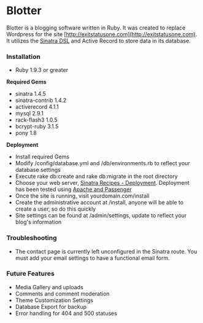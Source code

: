 Blotter
=======

Blotter is a blogging software written in Ruby.  It was created to replace Wordpress for the site [http://exitstatusone.com](http://exitstatusone.com).  It utilizes the [Sinatra DSL](http://www.sinatrarb.com/) and Active Record to store data in its database.

### Installation

*  Ruby 1.9.3 or greater

__Required Gems__

*  sinatra 1.4.5
*  sinatra-contrib 1.4.2
*  activerecord 4.1.1
*  mysql 2.9.1
*  rack-flash3 1.0.5
*  bcrypt-ruby 3.1.5
*  pony 1.8

__Deployment__

*  Install required Gems
*  Modify /config/database.yml and /db/environments.rb to reflect your database settings
*  Execute rake db:create and rake db:migrate in the root directory
*  Choose your web server, [Sinatra Recipes - Deployment](http://recipes.sinatrarb.com/p/deployment?#article).  Deployment has been tested using [Apache and Passenger](http://recipes.sinatrarb.com/p/deployment/apache_with_passenger?#article)
*  Once the site is running, visit yourdomain.com/install 
*  Create the administrative account at /install, anyone will be able to create a user, so do this quickly
*  Site settings can be found at /admin/settings, update to reflect your blog's information

### Troubleshooting

*  The contact page is currently left unconfigured in the Sinatra route.  You must add your email settings to have a functional email form.

### Future Features

*  Media Gallery and uploads
*  Comments and comment moderation
*  Theme Customization Settings
*  Database Export for backup
*  Error handling for 404 and 500 statuses